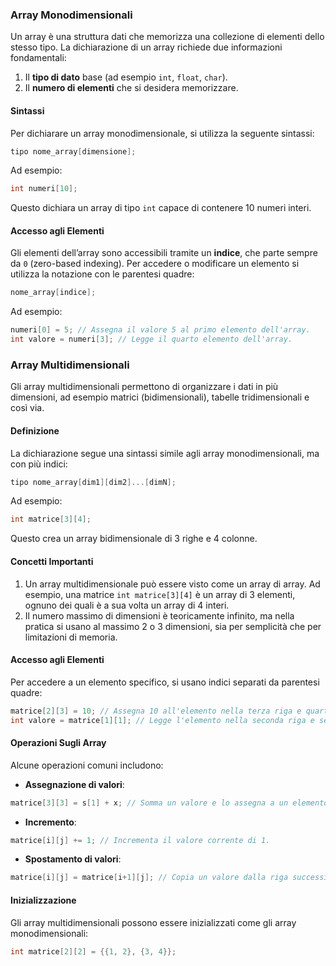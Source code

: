 ### Array Monodimensionali
Un array è una struttura dati che memorizza una collezione di elementi dello stesso tipo. La dichiarazione di un array richiede due informazioni fondamentali:
1. Il **tipo di dato** base (ad esempio `int`, `float`, `char`).
2. Il **numero di elementi** che si desidera memorizzare.
#### Sintassi
Per dichiarare un array monodimensionale, si utilizza la seguente sintassi:
```c
tipo nome_array[dimensione];
```
Ad esempio:
```c
int numeri[10];
```
Questo dichiara un array di tipo `int` capace di contenere 10 numeri interi.
#### Accesso agli Elementi
Gli elementi dell’array sono accessibili tramite un **indice**, che parte sempre da `0` (zero-based indexing). Per accedere o modificare un elemento si utilizza la notazione con le parentesi quadre:
```c
nome_array[indice];
```
Ad esempio:
```c
numeri[0] = 5; // Assegna il valore 5 al primo elemento dell'array.
int valore = numeri[3]; // Legge il quarto elemento dell'array.
```
### Array Multidimensionali
Gli array multidimensionali permettono di organizzare i dati in più dimensioni, ad esempio matrici (bidimensionali), tabelle tridimensionali e così via.
#### Definizione
La dichiarazione segue una sintassi simile agli array monodimensionali, ma con più indici:
```c
tipo nome_array[dim1][dim2]...[dimN];
```
Ad esempio:
```c
int matrice[3][4];
```
Questo crea un array bidimensionale di 3 righe e 4 colonne.
#### Concetti Importanti
1. Un array multidimensionale può essere visto come un array di array. Ad esempio, una matrice `int matrice[3][4]` è un array di 3 elementi, ognuno dei quali è a sua volta un array di 4 interi.
2. Il numero massimo di dimensioni è teoricamente infinito, ma nella pratica si usano al massimo 2 o 3 dimensioni, sia per semplicità che per limitazioni di memoria.
#### Accesso agli Elementi
Per accedere a un elemento specifico, si usano indici separati da parentesi quadre:
```c
matrice[2][3] = 10; // Assegna 10 all'elemento nella terza riga e quarta colonna.
int valore = matrice[1][1]; // Legge l'elemento nella seconda riga e seconda colonna.
```
#### Operazioni Sugli Array
Alcune operazioni comuni includono:
- **Assegnazione di valori**:
```c
matrice[3][3] = s[1] + x; // Somma un valore e lo assegna a un elemento specifico.
```
- **Incremento**:
```c
matrice[i][j] += 1; // Incrementa il valore corrente di 1.
```
- **Spostamento di valori**:
```c
matrice[i][j] = matrice[i+1][j]; // Copia un valore dalla riga successiva.
```
#### Inizializzazione
Gli array multidimensionali possono essere inizializzati come gli array monodimensionali:
```c
int matrice[2][2] = {{1, 2}, {3, 4}};
```
